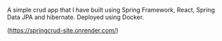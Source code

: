 A simple crud app that I have built using Spring Framework, React, Spring Data JPA and hibernate. 
Deployed using Docker.

(https://springcrud-site.onrender.com/)

